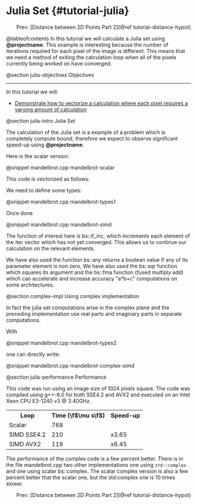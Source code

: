 Julia Set {#tutorial-julia}
=========

<div style="text-align: right;" markdown="1">Prev:  [Distance between 2D Points Part 2](@ref tutorial-distance-hypot)</div>

@tableofcontents
In this tutorial we will calculate a Julia set using **@projectname**. This example is interesting because
the number of iterations required for each pixel of the image is different. This means that we need a method
of exiting the calculation loop when all of the pixels currently being worked on have converged.

@section julia-objectives Objectives

-------------------------------------

In this tutorial we will:
- [Demonstrate how to vectorize a calculation where each pixel requires a varying amount of calculation](#julia-calculation)

@section julia-intro Julia Set

The calculation of the Julia set is a example of a problem which is completely compute bound, therefore
we expect to observe significant speed-up using **@projectname**.

Here is the scalar version:

@snippet mandelbrot.cpp mandelbrot-scalar

This code is vectorized as follows:

We need to define some types:

@snippet mandelbrot.cpp mandelbrot-types1

Once done

@snippet mandelbrot.cpp mandelbrot-simd

The function of interest here is bs::if_inc, which increments each element of the iter vector which has
not yet converged. This allows us to continue our calculation on the relevant elements.

We have also used the function bs::any returns a boolean value if any of its parameter element is non zero,
We have also used the bs::sqr function which squares its argument and the bs::fma function (fused multiply add) which
can accelerate and increase accuracy "a*b+c" computations on some architectures.

@section complex-impl Using complex implementation

In fact the julia set computations arise in the complex plane and the preceding implementation use real parts
and imaginary parts in separate computations.

With

@snippet mandelbrot.cpp mandelbrot-types2

one can directly write:

@snippet mandelbrot.cpp mandelbrot-complex-simd

@section julia-performance Performance

This code was run using an image size of 1024 pixels square. The code was compiled using g++-6.0
for both SSE4.2 and AVX2 and executed on an Intel Xeon CPU E3-1240 v3 @ 3.40GHz.

<table align=center width=25% class="table-striped table-bordered">
<tr><th>Loop                <th>Time (\f$\mu s\f$) <th> Speed-up
<tr><td>Scalar              <td>768              <td>
<tr><td>SIMD SSE4.2         <td>210              <td> x3.65
<tr><td>SIMD AVX2           <td>119              <td> x6.45
</table>

The performance of the complex code is a few percent better. There is in the file mandelbrot.cpp two other implementations one using
`std::complex` and one using scalar bs::complex. The scalar complex version is also a few percent better that the scalar one,
but the std:complex one is 10 times slower.

<div style="text-align: right;" markdown="1">Prev:  [Distance between 2D Points Part 2](@ref tutorial-distance-hypot)</div>
